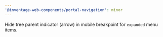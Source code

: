 ```yaml
---
'@inventage-web-components/portal-navigation': minor
---
```


Hide tree parent indicator (arrow) in mobile breakpoint for `expanded` menu items.
